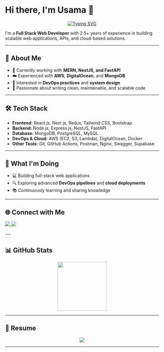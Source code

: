 # Hi there, I'm Usama 👋  
<p align="center">
  <a href="https://git.io/typing-svg">
    <img src="https://readme-typing-svg.herokuapp.com?size=28&duration=3000&color=FF5722&center=true&vCenter=true&lines=Full+Stack+Web+Developer;MERN+%7C+NestJS+%7C+FastAPI;" alt="Typing SVG" />
  </a>
</p>

I'm a **Full Stack Web Developer** with 2.5+ years of experience in building scalable web applications, APIs, and cloud-based solutions.  

---

## 🚀 About Me
- 🌱 Currently working with **MERN, NestJS, and FastAPI**  
- ☁️ Experienced with **AWS**, **DigitalOcean**, and **MongoDB**  
- 🔧 Interested in **DevOps practices** and **system design**  
- 🎯 Passionate about writing clean, maintainable, and scalable code  

---

## 🛠️ Tech Stack
- **Frontend:** React.js, Next.js, Redux, Tailwind CSS, Bootstrap  
- **Backend:** Node.js, Express.js, NestJS, FastAPI  
- **Database:** MongoDB, PostgreSQL, MySQL  
- **DevOps & Cloud:** AWS (EC2, S3, Lambda), DigitalOcean, Docker  
- **Other Tools:** Git, GitHub Actions, Postman, Nginx, Swagger, Supabase  

---

## 📌 What I'm Doing
- 💻 Building full-stack web applications  
- 🔍 Exploring advanced **DevOps pipelines** and **cloud deployments**  
- 📚 Continuously learning and sharing knowledge  

---

## 🌐 Connect with Me
<p align="left">
  <a href="https://www.linkedin.com/in/usama-adil-77b223239/" target="_blank">
    <img src="https://img.shields.io/badge/LinkedIn-0A66C2?style=for-the-badge&logo=linkedin&logoColor=white" />
  </a>
  <a href="mailto:adilusama16@gmail.com">
    <img src="https://img.shields.io/badge/Email-D14836?style=for-the-badge&logo=gmail&logoColor=white" />
  </a>
</p>  
---

## 📊 GitHub Stats
<p align="center">
  <img src="https://github-readme-streak-stats.herokuapp.com/?user=Usama-ph&theme=radical" height="160" />
</p>

---
## 📄 Resume
<p align="center">
  <a href="https://drive.google.com/file/d/14R5vyQo8fGc-FFrfPp_hL9LKRUaEwUST/view?usp=drivesdk" target="_blank">
    <img src="https://img.shields.io/badge/Download_Resume-FF5722?style=for-the-badge&logo=adobeacrobatreader&logoColor=white" />
  </a>
</p>

---
